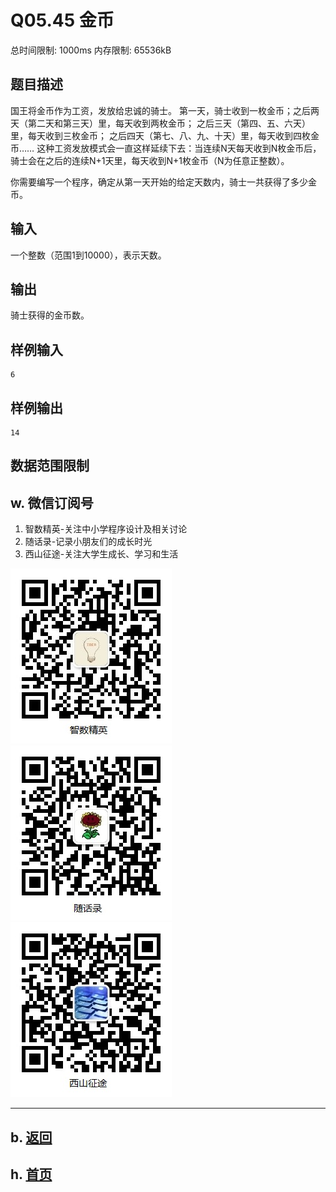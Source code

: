 # Q05.45 金币

总时间限制: 1000ms 内存限制: 65536kB

## 题目描述

国王将金币作为工资，发放给忠诚的骑士。
第一天，骑士收到一枚金币；之后两天（第二天和第三天）里，每天收到两枚金币；
之后三天（第四、五、六天）里，每天收到三枚金币；
之后四天（第七、八、九、十天）里，每天收到四枚金币……
这种工资发放模式会一直这样延续下去：当连续N天每天收到N枚金币后，
骑士会在之后的连续N+1天里，每天收到N+1枚金币（N为任意正整数）。

你需要编写一个程序，确定从第一天开始的给定天数内，骑士一共获得了多少金币。

## 输入

一个整数（范围1到10000），表示天数。

## 输出

骑士获得的金币数。

## 样例输入

    6

## 样例输出

    14

## 数据范围限制

## w. 微信订阅号

1. 智数精英-关注中小学程序设计及相关讨论
2. 随话录-记录小朋友们的成长时光
2. 西山征途-关注大学生成长、学习和生活

![欢迎关注“智数精英”订阅号](../../assets/me/img/idea8.jpg)
![欢迎关注“随话录”订阅号](../../assets/me/img/shl8.jpg)
![欢迎关注“西山征途”订阅号](../../assets/me/img/xszt8.jpg)

----------

## b. [返回](../)
    
## h. [首页](../../)


